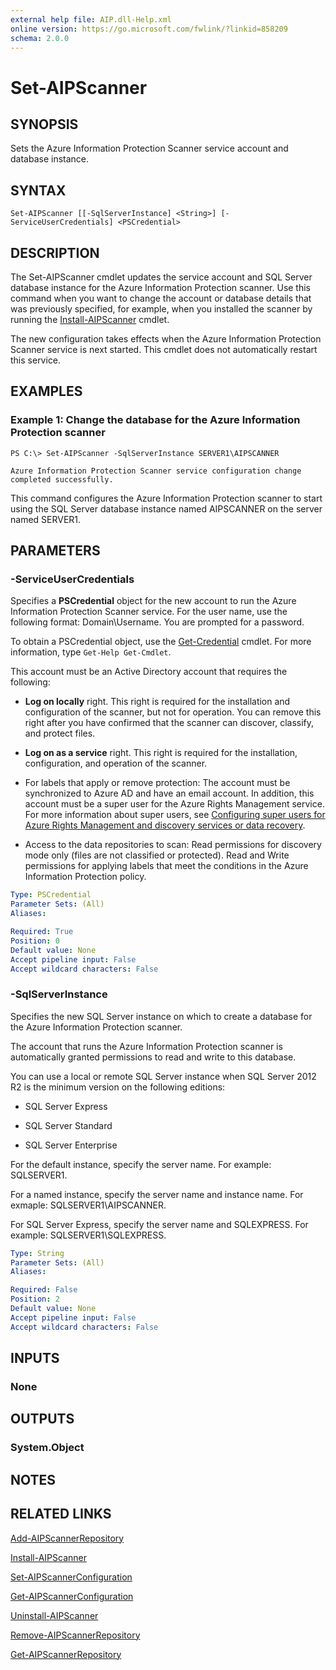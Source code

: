 ```yaml
---
external help file: AIP.dll-Help.xml
online version: https://go.microsoft.com/fwlink/?linkid=858209
schema: 2.0.0
---
```


# Set-AIPScanner

## SYNOPSIS
Sets the Azure Information Protection Scanner service account and database instance.

## SYNTAX

```
Set-AIPScanner [[-SqlServerInstance] <String>] [-ServiceUserCredentials] <PSCredential>
```

## DESCRIPTION
The Set-AIPScanner cmdlet updates the service account and SQL Server database instance for the Azure Information Protection scanner. Use this command when you want to change the account or database details that was previously specified, for example, when you installed the scanner by running the [Install-AIPScanner](./Install-AIPScanner.md) cmdlet.

The new configuration takes effects when the Azure Information Protection Scanner service is next started. This cmdlet does not automatically restart this service.


## EXAMPLES

### Example 1: Change the database for the Azure Information Protection scanner
```
PS C:\> Set-AIPScanner -SqlServerInstance SERVER1\AIPSCANNER

Azure Information Protection Scanner service configuration change completed successfully.
```

This command configures the Azure Information Protection scanner to start using the SQL Server database instance named AIPSCANNER on the server named SERVER1. 

## PARAMETERS

### -ServiceUserCredentials
Specifies a **PSCredential** object for the new account to run the Azure Information Protection Scanner service. For the user name, use the following format: Domain\Username. You are prompted for a password. 

To obtain a PSCredential object, use the [Get-Credential](https://docs.microsoft.com/en-us/powershell/module/microsoft.powershell.security/get-credential) cmdlet. For more information, type `Get-Help Get-Cmdlet`. 

This account must be an Active Directory account that requires the following:

- **Log on locally** right. This right is required for the installation and configuration of the scanner, but not for operation. You can remove this right after you have confirmed that the scanner can discover, classify, and protect files.

- **Log on as a service** right. This right is required for the installation, configuration, and operation of the scanner.

- For labels that apply or remove protection: The account must be synchronized to Azure AD and have an email account. In addition, this account must be a super user for the Azure Rights Management service. For more information about super users, see [Configuring super users for Azure Rights Management and discovery services or data recovery](https://docs.microsoft.com/information-protection/deploy-use/configure-super-users).

- Access to the data repositories to scan: Read permissions for discovery mode only (files are not classified or protected). Read and Write permissions for applying labels that meet the conditions in the Azure Information Protection policy. 


```yaml
Type: PSCredential
Parameter Sets: (All)
Aliases: 

Required: True
Position: 0
Default value: None
Accept pipeline input: False
Accept wildcard characters: False
```

### -SqlServerInstance
Specifies the new SQL Server instance on which to create a database for the Azure Information Protection scanner. 

The account that runs the Azure Information Protection scanner is automatically granted permissions to read and write to this database.

You can use a local or remote SQL Server instance when SQL Server 2012 R2 is the minimum version on the following editions:

- SQL Server Express

- SQL Server Standard

- SQL Server Enterprise

For the default instance, specify the server name. For example: SQLSERVER1. 

For a named instance, specify the server name and instance name. For exmaple: SQLSERVER1\AIPSCANNER. 

For SQL Server Express, specify the server name and SQLEXPRESS. For example: SQLSERVER1\SQLEXPRESS.

```yaml
Type: String
Parameter Sets: (All)
Aliases: 

Required: False
Position: 2
Default value: None
Accept pipeline input: False
Accept wildcard characters: False
```

## INPUTS

### None


## OUTPUTS

### System.Object

## NOTES

## RELATED LINKS

[Add-AIPScannerRepository](./Add-AIPScannerRepository.md)

[Install-AIPScanner](./Install-AIPScanner.md)

[Set-AIPScannerConfiguration](./Set-AIPScannerConfiguration.md)

[Get-AIPScannerConfiguration](./Get-AIPScannerConfiguration.md)

[Uninstall-AIPScanner](./Uninstall-AIPScanner.md)

[Remove-AIPScannerRepository](./Remove-AIPScannerRepository.md)

[Get-AIPScannerRepository](./Get-AIPScannerRepository.md)
